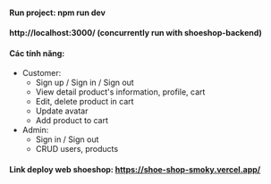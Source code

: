 #### Run project: npm run dev
#### http://localhost:3000/ (concurrently run with shoeshop-backend)
#### Các tính năng:
* Customer:
  + Sign up / Sign in / Sign out
  + View detail product's information, profile, cart
  + Edit, delete product in cart
  + Update avatar
  + Add product to cart
* Admin:
  + Sign in / Sign out
  + CRUD users, products

#### Link deploy web shoeshop: https://shoe-shop-smoky.vercel.app/


